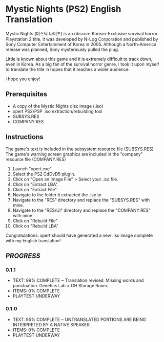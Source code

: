 # Mystic Nights (PS2) English Translation 

Mystic Nights (미스틱 나이츠) is an obscure Korean-Exclusive survival horror Playstation 2 title.
It was developed by N-Log Corporation and published by Sony Computer Entertainment of Korea in 2005.
Although a North-America release was planned, Sony mysteriously pulled the plug.

Little is known about this game and it is extremely difficult to track down, even in Korea.
As a big fan of the survival horror genre, I took it upon myself to translate the title in hopes that it reaches a wider audience.

I hope you enjoy!

## Prerequisites

* A copy of the Mystic Nights disc image (.iso) 
* xpert PS2/PSP .iso extraction/rebuilding tool
* SUBSYS.RES
* COMPANY.RES

## Instructions

The game's text is included in the subsystem resource file (SUBSYS.RES)
The game's warning screen graphics are included in the "company" resource file (COMPANY.RES)

1) Launch "xpert.exe".
2) Select the PS2 CdDvD5 plugin.
3) Click on "Open an Image File" > Select your .iso file.
4) Click on "Extract LBA".
5) Click on "Extract File".
6) Navigate to the folder it extracted the .iso to 
7) Navigate to the "RES" directory and replace the "SUBSYS.RES" with mine.
8) Navigate to the "RES/UI" directory and replace the "COMPANY.RES" with mine.
9) Click on "Rebuild File"
10) Click on "Rebuild LBA"

Congratulations. xpert should have generated a new .iso image complete with my English translation!

## *PROGRESS*

### 0.1.1
* TEXT: 99% COMPLETE ~ Translation revised. Missing words and punctuation. Genetics Lab > GH Storage Room.
* ITEMS: 0% COMPLETE
* PLAYTEST UNDERWAY

### 0.1.0
* TEXT: 95% COMPLETE ~ UNTRANSLATED PORTIONS ARE BEING INTERPRETED BY A NATIVE SPEAKER.
* ITEMS: 0% COMPLETE
* PLAYTEST UNDERWAY
